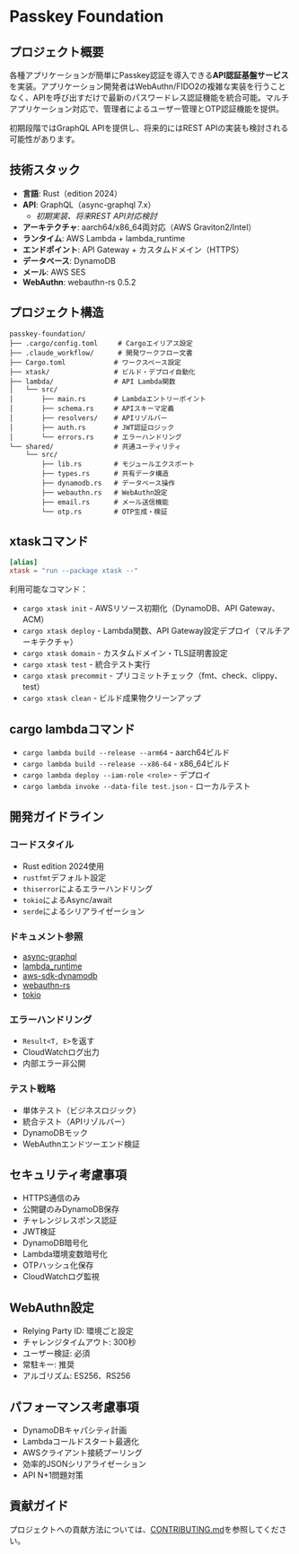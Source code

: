 # Passkey Foundation

## プロジェクト概要

各種アプリケーションが簡単にPasskey認証を導入できる**API認証基盤サービス**を実装。アプリケーション開発者はWebAuthn/FIDO2の複雑な実装を行うことなく、APIを呼び出すだけで最新のパスワードレス認証機能を統合可能。マルチアプリケーション対応で、管理者によるユーザー管理とOTP認証機能を提供。

初期段階ではGraphQL APIを提供し、将来的にはREST APIの実装も検討される可能性があります。

## 技術スタック

- **言語**: Rust（edition 2024）
- **API**: GraphQL（async-graphql 7.x）
  - *初期実装、将来REST API対応検討*
- **アーキテクチャ**: aarch64/x86_64両対応（AWS Graviton2/Intel）
- **ランタイム**: AWS Lambda + lambda_runtime
- **エンドポイント**: API Gateway + カスタムドメイン（HTTPS）
- **データベース**: DynamoDB
- **メール**: AWS SES
- **WebAuthn**: webauthn-rs 0.5.2

## プロジェクト構造

```
passkey-foundation/
├── .cargo/config.toml     # Cargoエイリアス設定
├── .claude_workflow/      # 開発ワークフロー文書
├── Cargo.toml            # ワークスペース設定
├── xtask/                # ビルド・デプロイ自動化
├── lambda/               # API Lambda関数
│   └── src/
│       ├── main.rs       # Lambdaエントリーポイント
│       ├── schema.rs     # APIスキーマ定義
│       ├── resolvers/    # APIリゾルバー
│       ├── auth.rs       # JWT認証ロジック
│       └── errors.rs     # エラーハンドリング
└── shared/               # 共通ユーティリティ
    └── src/
        ├── lib.rs        # モジュールエクスポート
        ├── types.rs      # 共有データ構造
        ├── dynamodb.rs   # データベース操作
        ├── webauthn.rs   # WebAuthn設定
        ├── email.rs      # メール送信機能
        └── otp.rs        # OTP生成・検証
```

## xtaskコマンド

```toml
[alias]
xtask = "run --package xtask --"
```

利用可能なコマンド：
- `cargo xtask init` - AWSリソース初期化（DynamoDB、API Gateway、ACM）
- `cargo xtask deploy` - Lambda関数、API Gateway設定デプロイ（マルチアーキテクチャ）
- `cargo xtask domain` - カスタムドメイン・TLS証明書設定
- `cargo xtask test` - 統合テスト実行
- `cargo xtask precommit` - プリコミットチェック（fmt、check、clippy、test）
- `cargo xtask clean` - ビルド成果物クリーンアップ

## cargo lambdaコマンド

- `cargo lambda build --release --arm64` - aarch64ビルド
- `cargo lambda build --release --x86-64` - x86_64ビルド
- `cargo lambda deploy --iam-role <role>` - デプロイ
- `cargo lambda invoke --data-file test.json` - ローカルテスト

## 開発ガイドライン

### コードスタイル
- Rust edition 2024使用
- `rustfmt`デフォルト設定
- `thiserror`によるエラーハンドリング
- `tokio`によるAsync/await
- `serde`によるシリアライゼーション

### ドキュメント参照
- [async-graphql](https://docs.rs/async-graphql)
- [lambda_runtime](https://docs.rs/lambda_runtime)
- [aws-sdk-dynamodb](https://docs.rs/aws-sdk-dynamodb)
- [webauthn-rs](https://docs.rs/webauthn-rs)
- [tokio](https://docs.rs/tokio)

### エラーハンドリング
- `Result<T, E>`を返す
- CloudWatchログ出力
- 内部エラー非公開

### テスト戦略
- 単体テスト（ビジネスロジック）
- 統合テスト（APIリゾルバー）
- DynamoDBモック
- WebAuthnエンドツーエンド検証

## セキュリティ考慮事項

- HTTPS通信のみ
- 公開鍵のみDynamoDB保存
- チャレンジレスポンス認証
- JWT検証
- DynamoDB暗号化
- Lambda環境変数暗号化
- OTPハッシュ化保存
- CloudWatchログ監視

## WebAuthn設定

- Relying Party ID: 環境ごと設定
- チャレンジタイムアウト: 300秒
- ユーザー検証: 必須
- 常駐キー: 推奨
- アルゴリズム: ES256、RS256

## パフォーマンス考慮事項

- DynamoDBキャパシティ計画
- Lambdaコールドスタート最適化
- AWSクライアント接続プーリング
- 効率的JSONシリアライゼーション
- API N+1問題対策

## 貢献ガイド

プロジェクトへの貢献方法については、[CONTRIBUTING.md](./CONTRIBUTING.md)を参照してください。
